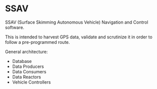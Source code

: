 # SSAV
SSAV (Surface Skimming Autonomous Vehicle) Navigation and Control software.

This is intended to harvest GPS data, validate and scrutinize it in order to follow a pre-programmed route.

General architecture:

* Database
* Data Producers
* Data Consumers
* Data Reactors
* Vehicle Controllers

